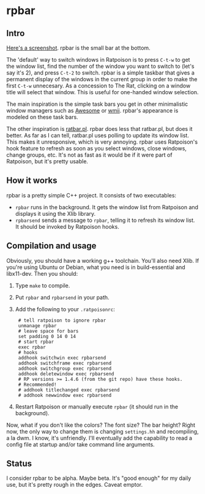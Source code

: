 
rpbar
======

Intro
-----

[Here's a screenshot](http://dimatura.net/shot3.png).
rpbar is the small bar at the bottom. 

The 'default' way to switch windows in Ratpoison is to press `C-t-w` to get the
window list, find the number of the window you want to switch to (let's say
it's 2), and press `C-t-2` to switch. rpbar is a simple taskbar that gives a
permanent display of the windows in the current group in order to make the
first `C-t-w` unnecesary. As a concession to The Rat, clicking on a window title
will select that window. This is useful for one-handed window selection.

The main inspiration is the simple task bars you get in other minimalistic
window managers such as [Awesome](http://awesome.naquadah.org) or
[wmii](http://wmii.suckless.org). rpbar's appearance is modeled on these task
bars.

The other inspiration is [ratbar.pl](http://xenotrout.com/prog/ratbar/).
rpbar does less that ratbar.pl, but does it better. As far as I can tell,
ratbar.pl uses polling to update its window list. This makes it unresponsive,
which is very annoying. rpbar uses Ratpoison's hook feature to refresh as
soon as you select windows, close windows, change groups, etc. It's not
as fast as it would be if it were part of Ratpoison, but it's pretty usable.

How it works
-------------
rpbar is a pretty simple C++ project. It consists of two executables:

- `rpbar` runs in the background. It gets the window list from Ratpoison and displays
  it using the Xlib library.
- `rpbarsend` sends a message to `rpbar`, telling it to refresh its window
  list. It should be invoked by Ratpoison hooks.

Compilation and usage
---------------------

Obviously, you should have a working g++ toolchain. You'll also need Xlib. If
you're using Ubuntu or Debian, what you need is in build-essential and libx11-dev.
Then you should:

1. Type `make` to compile.
1. Put `rpbar` and `rpbarsend` in your path. 
1. Add the following to your `.ratpoisonrc`:

        # tell ratpoison to ignore rpbar
        unmanage rpbar
        # leave space for bars
        set padding 0 14 0 14
        # start rpbar 
        exec rpbar
        # hooks
        addhook switchwin exec rpbarsend
        addhook switchframe exec rpbarsend
        addhook switchgroup exec rpbarsend
        addhook deletewindow exec rpbarsend
        # RP versions >= 1.4.6 (from the git repo) have these hooks.
        # Recommended!
        # addhook titlechanged exec rpbarsend
        # addhook newwindow exec rpbarsend

1. Restart Ratpoison or manually execute `rpbar` (it should run in the background).

Now, what if you don't like the colors? The font size? The bar height?  Right
now, the only way to change them is changing `settings.hh` and recompiling, a
la dwm. I know, it's unfriendly. I'll eventually add the capability to read a
config file at startup and/or take command line arguments.

Status
----------

I consider rpbar to be alpha. Maybe beta.  It's "good enough" for my daily
use, but it's pretty rough in the edges. Caveat emptor.
